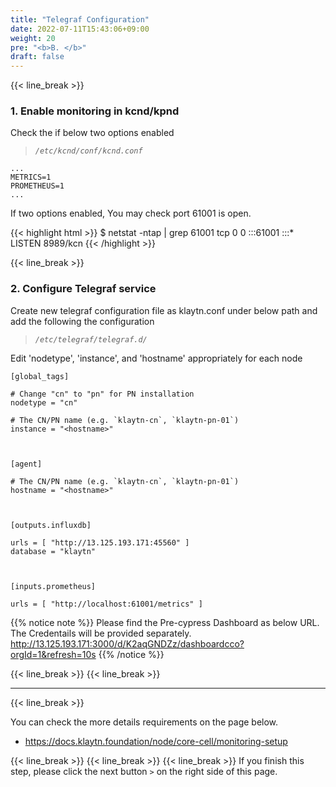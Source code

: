 ```yaml
---
title: "Telegraf Configuration"
date: 2022-07-11T15:43:06+09:00
weight: 20
pre: "<b>B. </b>"
draft: false
---
```


{{< line_break >}}
### 1. Enable monitoring in kcnd/kpnd
Check the if below two options enabled

>*`/etc/kcnd/conf/kcnd.conf`*

```vim
...
METRICS=1
PROMETHEUS=1
...
```

If two options enabled, You may check port 61001 is open.

{{< highlight html >}}
$ netstat -ntap | grep 61001
tcp        0      0 :::61001        :::*       LISTEN      8989/kcn
{{< /highlight >}}

{{< line_break >}}
### 2. Configure Telegraf service
Create new telegraf configuration file as klaytn.conf under below path and add the following
the configuration

>*`/etc/telegraf/telegraf.d/`*

Edit 'nodetype', 'instance', and 'hostname' appropriately for each node

```vim
[global_tags]

# Change "cn" to "pn" for PN installation
nodetype = "cn"

# The CN/PN name (e.g. `klaytn-cn`, `klaytn-pn-01`)
instance = "<hostname>"



[agent]

# The CN/PN name (e.g. `klaytn-cn`, `klaytn-pn-01`)
hostname = "<hostname>"



[outputs.influxdb]

urls = [ "http://13.125.193.171:45560" ]
database = "klaytn"



[inputs.prometheus]

urls = [ "http://localhost:61001/metrics" ]
```

{{% notice note %}}
Please find the Pre-cypress Dashboard as below URL. The Credentails will be provided separately.
http://13.125.193.171:3000/d/K2aqGNDZz/dashboardcco?orgId=1&refresh=10s
{{% /notice %}}


{{< line_break >}}
{{< line_break >}}

---
{{< line_break >}}

You can check the more details requirements on the page below.
* https://docs.klaytn.foundation/node/core-cell/monitoring-setup

{{< line_break >}}
{{< line_break >}}
{{< line_break >}}
If you finish this step, please click the next button ```>``` on the right side of this page.

